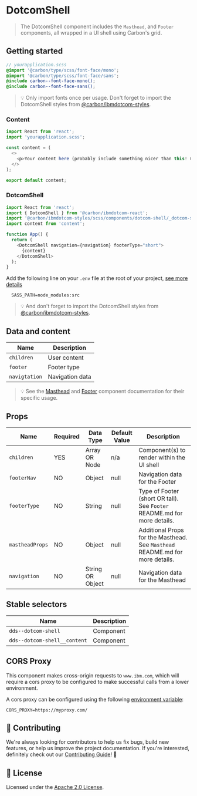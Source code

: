 # DotcomShell

> The DotcomShell component includes the `Masthead`, and `Footer` components,
> all wrapped in a UI shell using Carbon's grid.

## Getting started

```scss
// yourapplication.scss
@import '@carbon/type/scss/font-face/mono';
@import '@carbon/type/scss/font-face/sans';
@include carbon--font-face-mono();
@include carbon--font-face-sans();
```

> 💡 Only import fonts once per usage. Don't forget to import the DotcomShell
> styles from
> [@carbon/ibmdotcom-styles](https://github.com/carbon-design-system/ibm-dotcom-library/blob/master/packages/styles).

### Content

```javascript
import React from 'react';
import 'yourapplication.scss';

const content = (
  <>
    <p>Your content here (probably include something nicer than this! 😄)</p>
  </>
);

export default content;
```

### DotcomShell

```javascript
import React from 'react';
import { DotcomShell } from '@carbon/ibmdotcom-react';
import '@carbon/ibmdotcom-styles/scss/components/dotcom-shell/_dotcom-shell.scss';
import content from 'content';

function App() {
  return (
    <DotcomShell navigation={navigation} footerType="short">
      {content}
    </DotcomShell>
  );
}
```

Add the following line on your `.env` file at the root of your project,
[see more details](https://github.com/carbon-design-system/ibm-dotcom-library/blob/master/packages/styles/README.md)

```
  SASS_PATH=node_modules:src
```

> 💡 And don't forget to import the DotcomShell styles from
> [@carbon/ibmdotcom-styles](/packages/styles).

## Data and content

| Name          | Description     |
| ------------- | --------------- |
| `children`    | User content    |
| `footer`      | Footer type     |
| `navigtation` | Navigation data |

> 💡 See the
> [Masthead](https://github.com/carbon-design-system/ibm-dotcom-library/tree/master/packages/react/src/components/Masthead)
> and
> [Footer](https://github.com/carbon-design-system/ibm-dotcom-library/tree/master/packages/react/src/components/Footer)
> component documentation for their specific usage.

## Props

| Name            | Required | Data Type        | Default Value | Description                                                                   |
| --------------- | -------- | ---------------- | ------------- | ----------------------------------------------------------------------------- |
| `children`      | YES      | Array OR Node    | n/a           | Component(s) to render within the UI shell                                    |
| `footerNav`     | NO       | Object           | null          | Navigation data for the Footer                                                |
| `footerType`    | NO       | String           | null          | Type of Footer (short OR tall). See `Footer` README.md for more details.      |
| `mastheadProps` | NO       | Object           | null          | Additional Props for the Masthead. See `Masthead` README.md for more details. |
| `navigation`    | NO       | String OR Object | null          | Navigation data for the Masthead                                              |

## Stable selectors

| Name                         | Description |
| ---------------------------- | ----------- |
| `dds--dotcom-shell`          | Component   |
| `dds--dotcom-shell__content` | Component   |

## CORS Proxy

This component makes cross-origin requests to `www.ibm.com`, which will require
a cors proxy to be configured to make successful calls from a lower environment.

A cors proxy can be configured using the following
[environment variable](../../../docs/environment-variables.md):

`CORS_PROXY=https://myproxy.com/`

## 🙌 Contributing

We're always looking for contributors to help us fix bugs, build new features,
or help us improve the project documentation. If you're interested, definitely
check out our [Contributing Guide](/.github/CONTRIBUTING.md)! 👀

## 📝 License

Licensed under the [Apache 2.0 License](/LICENSE).
